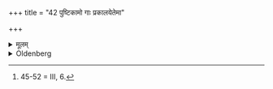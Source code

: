 +++
title = "42 पुष्टिकामो गाः प्रकालयेतेमा"

+++

<details><summary>मूलम्</summary>

पुष्टिकामो गाः प्रकालयेतेमा म इति ४२
</details>

<details><summary>Oldenberg</summary>

45 [^fn_1026]. If he is desirous of thriving (in his cattle), he should with (the Mantra), 'May these' (MB. I, 8, 1) have his cows driven out.

[^fn_1026]: 45-52 = III, 6.
</details>
